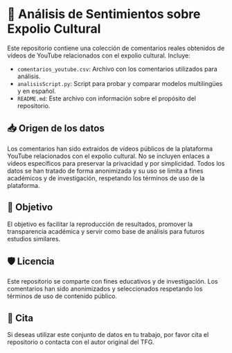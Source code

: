 
# 🧠 Análisis de Sentimientos sobre Expolio Cultural

Este repositorio contiene una colección de comentarios reales obtenidos de vídeos de YouTube relacionados con el expolio cultural. Incluye:

- `comentarios_youtube.csv`: Archivo con los comentarios utilizados para análisis.
- `analisisScript.py`: Script para probar y comparar modelos multilingües y en español.
- `README.md`: Este archivo con información sobre el propósito del repositorio.

## 📥 Origen de los datos

Los comentarios han sido extraídos de vídeos públicos de la plataforma YouTube relacionados con el expolio cultural. No se incluyen enlaces a vídeos específicos para preservar la privacidad y por simplicidad. Todos los datos se han tratado de forma anonimizada y su uso se limita a fines académicos y de investigación, respetando los términos de uso de la plataforma.

## 🎯 Objetivo

El objetivo es facilitar la reproducción de resultados, promover la transparencia académica y servir como base de análisis para futuros estudios similares.

## 🛡️ Licencia

Este repositorio se comparte con fines educativos y de investigación. Los comentarios han sido anonimizados y seleccionados respetando los términos de uso de contenido público.

## 🔗 Cita

Si deseas utilizar este conjunto de datos en tu trabajo, por favor cita el repositorio o contacta con el autor original del TFG.
